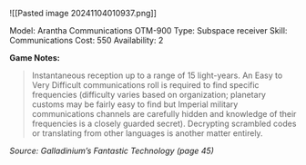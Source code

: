 ![[Pasted image 20241104010937.png]]

Model: Arantha Communications OTM-900
Type: Subspace receiver
Skill: Communications
Cost: 550
Availability: 2

**Game Notes:**
> Instantaneous reception up to a range of 15 light-years. An Easy to Very Difficult communications roll is required to find specific frequencies (difficulty varies based on organization; planetary customs may be fairly easy to find but Imperial military communications channels are carefully hidden and knowledge of their frequencies is a closely guarded secret). Decrypting scrambled codes or translating from other languages is another matter entirely.

*Source: Galladinium’s Fantastic Technology (page 45)*